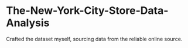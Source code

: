 # The-New-York-City-Store-Data-Analysis
Crafted the dataset myself, sourcing data from the reliable online source.

